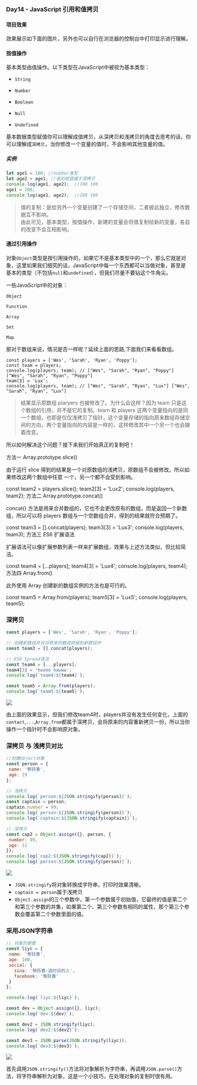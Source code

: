 ### Day14 - JavaScript 引用和值拷贝

#### 项目效果
效果展示如下面的图片，另外也可以自行在浏览器的控制台中打印显示进行理解。

#### 按值操作

基本类型由值操作。以下类型在JavaScript中被视为基本类型：

- `String`

- `Number`

- `Boolean`

- `Null`

- `Undefined`

基本数据类型赋值你可以理解成值拷贝，从深拷贝和浅拷贝的角度去思考的话，你可以理解成`深拷贝`，当你修改一个变量的值时，不会影响其他变量的值。

##### 实例

```Javascript
let age1 = 100; //number类型
let age2 = age1; //值的赋值属于深拷贝
console.log(age1, age2);  //100 100
age1 = 200;
console.log(age1, age2);  //200 100 
```
> 值的复制：是给另外一个变量创建了一个存储空间，二者彼此独立，修改数据互不影响。  
由此可见，基本类型，按值操作，新建的变量会将值复制给新的变量，各自的改变不会互相影响。

#### 通过引用操作

对象`Object`类型是按引用操作的，如果它不是基本类型中的一个，那么它就是对象，这里如果我们细究的话，JavaScript中每一个东西都可以当做对象，甚至是基本的类型（不包括`null`和`undefined`），但我们尽量不要钻这个牛角尖。

一些JavaScript中的对象：

`Object`

`Function`

`Array`

`Set`

`Map`

那对于数组来说，情况是否一样呢？延续上面的思路,下面我们来看看数组。  
```JS
const players = ['Wes', 'Sarah', 'Ryan', 'Poppy'];
const team = players;
console.log(players, team); // ["Wes", "Sarah", "Ryan", "Poppy"] ["Wes", "Sarah", "Ryan", "Poppy"]
team[3] = 'Lux';
console.log(players, team); // ["Wes", "Sarah", "Ryan", "Lux"] ["Wes", "Sarah", "Ryan", "Lux"]
```
> 结果显示原数组 plaryers 也被修改了。为什么会这样？因为 team 只是这个数组的引用，并不是它的复制。team 和 players 这两个变量指向的是同一个数组，也即是仅仅浅拷贝了指针，这个变量存储的指向原来数组存储空间的方向，两个变量指向的内容是一样的，这样修改其中一个另一个也会跟着改变。 

所以如何解决这个问题？接下来我们开始真正的复制吧！

方法一 Array.prototype.slice()

由于运行 slice 得到的结果是一个对原数组的浅拷贝，原数组不会被修改。所以如果修改这两个数组中任意 一个，另一个都不会受到影响。

const team2 = players.slice();
team2[3] = 'Lux2';
console.log(players, team2); 
方法二 Array.prototype.concat()

concat() 方法是用来合并数组的，它也不会更改原有的数组，而是返回一个新数组，所以可以将 players 数组与一个空数组合并，得到的结果就符合预期了。

const team3 = [].concat(players);
team3[3] = 'Lux3';
console.log(players, team3); 
方法三 ES6 扩展语法

扩展语法可以像扩展参数列表一样来扩展数组，效果与上述方法类似，但比较简洁。

const team4 = [...players];
team4[3] = 'Lux4';
console.log(players, team4);
方法四 Array.from()

此外使用 Array 创建新的数组实例的方法也是可行的。

const team5 = Array.from(players);
team5[3] = 'Lux5';
console.log(players, team5);
### 深拷贝

```js
const players = ['Wes', 'Sarah', 'Ryan', 'Poppy'];

// 创建新数组并且将原来的数组拼接到新数组中
const team3 = [].concat(players);

// ES6 Spread语法
const team4 = [...players];
team4[3] = 'heeee hawww';
console.log(`team4:${team4}`);

const team5 = Array.from(players);
console.log(`team5:${team5}`);
```

![](http://om1c35wrq.bkt.clouddn.com/day14--03.png)

由上面的效果显示，但我们修改team4时，players并没有发生任何变化，上面的`contact`,`...`,`Array.from`都属于深拷贝，会将原来的内容重新拷贝一份，所以当你操作一个指针时不会影响原对象。


### 深拷贝 与 浅拷贝对比

```js
//创建object对象
const person = {
 name: '黎跃春',
 age: 29
};

// 浅拷贝
console.log(`person:${JSON.stringify(person)}`);
const captain = person;
captain.number = 99;
console.log(`person:${JSON.stringify(person)}`);
console.log(`captain:${JSON.stringify(captain)}`);

// 深拷贝
const cap2 = Object.assign({}, person, {
 number: 99,
 age: 12
});
console.log(`cap2:${JSON.stringify(cap2)}`);
console.log(`person:${JSON.stringify(person)}`);
```

![](http://om1c35wrq.bkt.clouddn.com/day14--04.png)

- `JSON.stringify`将对象转换成字符串，打印时效果清晰。
- `captain = person`属于浅拷贝
- `Object.assign`的三个参数中，第一个参数属于初始值，它最终的值是第二个和第三个参数的并集，如果第二个、第三个参数有相同的属性，那个第三个参数会覆盖第二个参数里面的值。

### 采用JSON字符串

```js
// 对象的嵌套
const liyc = {
 name: '黎跃春',
 age: 100,
 social: {
   sina: '黎跃春-追时间的人',
   facebook: '黎跃春'
 }
};

console.log(`liyc:${liyc}`);

const dev = Object.assign({}, liyc);
console.log(`dev:${dev}`);

const dev2 = JSON.stringify(liyc);
console.log(`dev2:${dev2}`);

const dev3 = JSON.parse(JSON.stringify(liyc));
console.log(`dev3:${dev3}`);
```
![](http://om1c35wrq.bkt.clouddn.com/day14--05.png)


首先调用`JSON.stringify()`方法将对象解析为字符串，再调用`JSON.parse()`方法，将字符串解析为对象，这是一个小技巧，在处理对象的复制时很有用。

